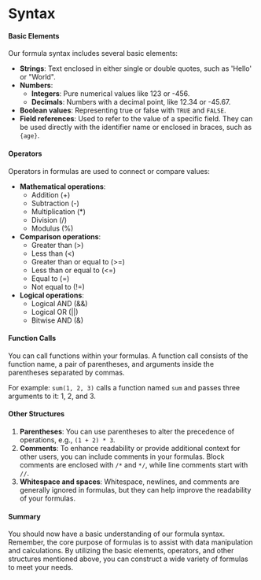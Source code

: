 # Syntax

#### Basic Elements

Our formula syntax includes several basic elements:

* **Strings**: Text enclosed in either single or double quotes, such as 'Hello' or "World".
* **Numbers**:
  * **Integers**: Pure numerical values like 123 or -456.
  * **Decimals**: Numbers with a decimal point, like 12.34 or -45.67.
* **Boolean values**: Representing true or false with `TRUE` and `FALSE`.
* **Field references**: Used to refer to the value of a specific field. They can be used directly with the identifier name or enclosed in braces, such as `{age}`.

#### Operators

Operators in formulas are used to connect or compare values:

* **Mathematical operations**:
  * Addition (+)
  * Subtraction (-)
  * Multiplication (\*)
  * Division (/)
  * Modulus (%)
* **Comparison operations**:
  * Greater than (>)
  * Less than (<)
  * Greater than or equal to (>=)
  * Less than or equal to (<=)
  * Equal to (=)
  * Not equal to (!=)
* **Logical operations**:
  * Logical AND (&&)
  * Logical OR (||)
  * Bitwise AND (&)

#### Function Calls

You can call functions within your formulas. A function call consists of the function name, a pair of parentheses, and arguments inside the parentheses separated by commas.

For example: `sum(1, 2, 3)` calls a function named `sum` and passes three arguments to it: 1, 2, and 3.

#### Other Structures

1. **Parentheses**: You can use parentheses to alter the precedence of operations, e.g., `(1 + 2) * 3`.
2. **Comments**: To enhance readability or provide additional context for other users, you can include comments in your formulas. Block comments are enclosed with `/*` and `*/`, while line comments start with `//`.
3. **Whitespace and spaces**: Whitespace, newlines, and comments are generally ignored in formulas, but they can help improve the readability of your formulas.

#### Summary

You should now have a basic understanding of our formula syntax. Remember, the core purpose of formulas is to assist with data manipulation and calculations. By utilizing the basic elements, operators, and other structures mentioned above, you can construct a wide variety of formulas to meet your needs.
